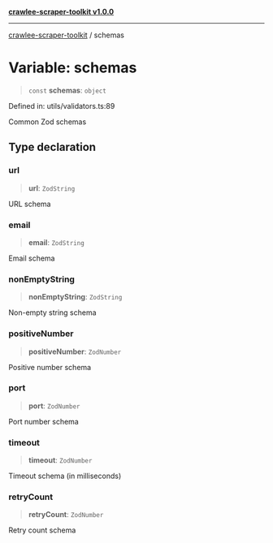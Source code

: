 [**crawlee-scraper-toolkit v1.0.0**](../README.md)

***

[crawlee-scraper-toolkit](../globals.md) / schemas

# Variable: schemas

> `const` **schemas**: `object`

Defined in: utils/validators.ts:89

Common Zod schemas

## Type declaration

### url

> **url**: `ZodString`

URL schema

### email

> **email**: `ZodString`

Email schema

### nonEmptyString

> **nonEmptyString**: `ZodString`

Non-empty string schema

### positiveNumber

> **positiveNumber**: `ZodNumber`

Positive number schema

### port

> **port**: `ZodNumber`

Port number schema

### timeout

> **timeout**: `ZodNumber`

Timeout schema (in milliseconds)

### retryCount

> **retryCount**: `ZodNumber`

Retry count schema
